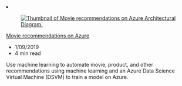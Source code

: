 <!-- This file is automatically generated by build/architectures/build_index.py. Any updates will be lost. -->

<!-- markdownlint-disable MD033 -->

<li class="grid-item item-column" data-categories="AI + Machine Learning Media ">
<article class="card">
    <div class="card-header has-margin-bottom-none" aria-hidden="true">
        <figure class="image diagram has-height-175 has-overflow-hidden level">
            <a href="/azure/architecture/example-scenario/ai/movie-recommendations-with-machine-learning"><img src="/azure/architecture/browse/thumbs/movie-recommendations.png" class="diagram" alt="Thumbnail of Movie recommendations on Azure Architectural Diagram." data-linktype="relative-path"></a>
        </figure>
    </div>
    <div class="card-content">
        <a class="card-content-title has-margin-top-none" href="/azure/architecture/example-scenario/ai/movie-recommendations-with-machine-learning">
            <p>Movie recommendations on Azure</p>
        </a>
        <ul class="card-content-metadata">
            <li>1/09/2019</li>
            <li>4 min read</li>
        </ul>
        <p class="card-content-description">Use machine learning to automate movie, product, and other recommendations using machine learning and an Azure Data Science Virtual Machine (DSVM) to train a model on Azure.</p>
        <div class="bottom-to-top-fade is-hidden-mobile"></div>
    </div>
</article>
</li>
